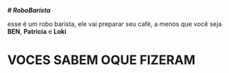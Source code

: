 _**# RoboBarista**_


esse é um robo barista, ele vai preparar seu café, a menos que você seja **BEN**, **Patricia** e **Loki**
# VOCES SABEM OQUE FIZERAM 
